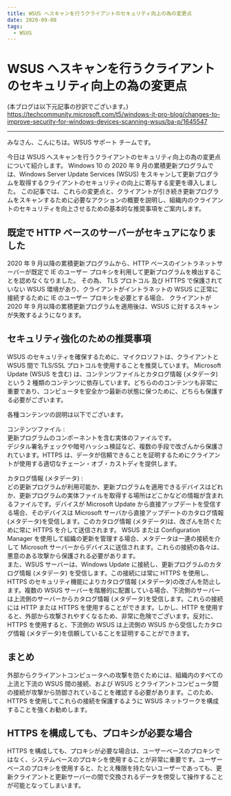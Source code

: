 ```yaml
---
title: WSUS へスキャンを行うクライアントのセキュリティ向上の為の変更点
date: 2020-09-08
tags:
  - WSUS
---
```


# WSUS へスキャンを行うクライアントのセキュリティ向上の為の変更点
(本ブログは以下元記事の抄訳でございます。)
https://techcommunity.microsoft.com/t5/windows-it-pro-blog/changes-to-improve-security-for-windows-devices-scanning-wsus/ba-p/1645547

---
みなさん、こんにちは。WSUS サポート チームです。

今日は WSUS へスキャンを行うクライアントのセキュリティ向上の為の変更点について紹介します。
Windows 10 の 2020 年 9 月の累積更新プログラムでは、Windows Server Update Services (WSUS) をスキャンして更新プログラムを取得するクライアントのセキュリティの向上に寄与する変更を導入しました。  この記事では、これらの変更点と、クライアントが引き続き更新プログラムをスキャンするために必要なアクションの概要を説明し、組織内のクライアントのセキュリティを向上させるための基本的な推奨事項をご案内します。

## 既定で HTTP ベースのサーバーがセキュアになりました
2020 年 9 月以降の累積更新プログラムから、HTTP ベースのイントラネットサーバーが既定で IE のユーザー プロキシを利用して更新プログラムを検出することを認めなくなりました。  その為、 TLS プロトコル 及び HTTPS で保護されていない WSUS 環境があり、クライアントがイントラネットの WSUS に正常に接続するために IE のユーザー プロキシを必要とする場合、 
クライアントが 2020 年 9 月以降の累積更新プログラムを適用後は、WSUS に対するスキャンが失敗するようになります。

## セキュリティ強化のための推奨事項
WSUS のセキュリティを確保するために、マイクロソフトは、クライアントと WSUS 間で TLS/SSL プロトコルを使用することを推奨しています。
Microsoft Update (WSUS を含む) は、コンテンツファイルとカタログ情報 (メタデータ) という 2 種類のコンテンツに依存しています。どちらののコンテンツも非常に重要であり、コンピュータを安全かつ最新の状態に保つために、どちらも保護する必要がございます。

各種コンテンツの説明は以下でございます。  

コンテンツファイル :  
更新プログラムのコンポーネントを含む実体のファイルです。  
デジタル署名チェックや暗号ハッシュ検証など、複数の手段で改ざんから保護されています。HTTPS は、データが信頼できることを証明するためにクライアントが使用する適切なチェーン・オブ・カストディを提供します。

カタログ情報 (メタデータ) :  
どの更新プログラムが利用可能か、更新プログラムを適用できるデバイスはどれか、更新プログラムの実体ファイルを取得する場所はどこかなどの情報が含まれるファイルです。デバイスが Microsoft Update から直接アップデートを受信する場合、そのデバイスは Microsoft サーバから直接アップデートのカタログ情報 (メタデータ)を受信します。このカタログ情報 (メタデータ)は、改ざんを防ぐために常に HTTPS を介して送信されます。
WSUS または Configuration Manager を使用して組織の更新を管理する場合、メタデータは一連の接続を介して Microsoft サーバーからデバイスに送信されます。これらの接続の各々は、悪意のある攻撃から保護される必要があります。  
また、WSUS サーバーは、Windows Update に接続し、更新プログラムのカタログ情報 (メタデータ) を受信します。この接続には常に HTTPS を使用し、HTTPS のセキュリティ機能によりカタログ情報 (メタデータ)の改ざんを防止します。複数の WSUS サーバーを階層的に配置している場合、下流側のサーバーは上流側のサーバーからカタログ情報 (メタデータ)を受信します。これらの接続には HTTP または HTTPS を使用することができます。しかし、HTTP を使用すると、外部から攻撃されやすくなるため、非常に危険でございます。反対に、HTTPS を使用すると、下流側の WSUS は上流側の WSUS から受信したカタログ情報 (メタデータ)を信頼していることを証明することができます。

## まとめ
外部からクライアントコンピュータへの攻撃を防ぐためには、組織内のすべての上流と下流の WSUS 間の接続、および WSUS とクライアントコンピュータ間の接続が攻撃から防御されていることを確認する必要があります。このため、HTTPS を使用してこれらの接続を保護するように WSUS ネットワークを構成することを強くお勧めします。

## HTTPS を構成しても、プロキシが必要な場合
HTTPS を構成しても、プロキシが必要な場合は、ユーザーベースのプロキシではなく、システムベースのプロキシを使用することが非常に重要です。ユーザーベースのプロキシを使用すると、たとえ権限を持たないユーザーであっても、更新クライアントと更新サーバーの間で交換されるデータを傍受して操作することが可能となってしまいます。
